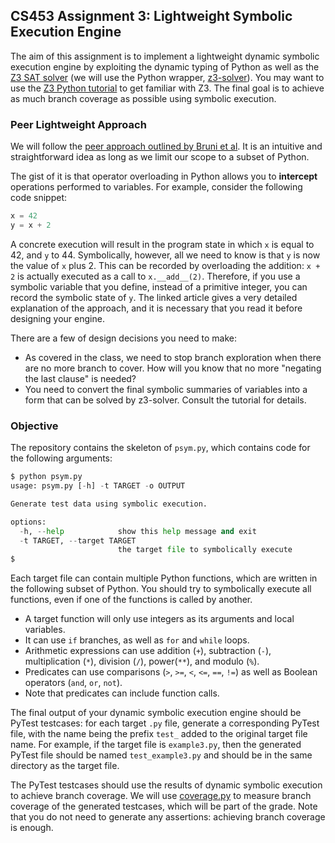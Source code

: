 ## CS453 Assignment 3: Lightweight Symbolic Execution Engine

The aim of this assignment is to implement a lightweight dynamic symbolic execution engine by exploiting the dynamic typing of Python as well as the [Z3 SAT solver](https://github.com/Z3Prover/z3) (we will use the Python wrapper, [z3-solver](https://pypi.org/project/z3-solver/)). You may want to use the [Z3 Python tutorial](https://ericpony.github.io/z3py-tutorial/guide-examples.htm) to get familiar with Z3. The final goal is to achieve as much branch coverage as possible using symbolic execution.

### Peer Lightweight Approach

We will follow the [peer approach outlined by Bruni et al](Bruni2008.pdf). It is an intuitive and straightforward idea as long as we limit our scope to a subset of Python. 

The gist of it is that operator overloading in Python allows you to 
**intercept** operations performed to variables. For example, consider the 
following code snippet:

```python
x = 42
y = x + 2
```

A concrete execution will result in the program state in which `x` is equal to 
42, and `y` to 44. Symbolically, however, all we need to know is that `y` is 
now the value of `x` plus 2. This can be recorded by overloading the addition: 
`x + 2` is actually executed as a call to `x.__add__(2)`. Therefore, if you use 
a symbolic variable that you define, instead of a primitive integer, you can 
record the symbolic state of `y`. The linked article gives a very detailed 
explanation of the approach, and it is necessary that you read it before 
designing your engine. 

There are a few of design decisions you need to make:

- As covered in the class, we need to stop branch exploration when there are no more branch to cover. How will you know that no more "negating the last clause" is needed?
- You need to convert the final symbolic summaries of variables into a form that can be solved by z3-solver. Consult the tutorial for details.

### Objective

The repository contains the skeleton of `psym.py`, which contains code for the following arguments:

```python
$ python psym.py
usage: psym.py [-h] -t TARGET -o OUTPUT

Generate test data using symbolic execution.

options:
  -h, --help            show this help message and exit
  -t TARGET, --target TARGET
                        the target file to symbolically execute
$
```

Each target file can contain multiple Python functions, which are written in the following subset of Python. You should try to symbolically execute all functions, even if one of the functions is called by another.

- A target function will only use integers as its arguments and local variables.
- It can use `if` branches, as well as `for` and `while` loops.
- Arithmetic expressions can use addition (`+`), subtraction (`-`), multiplication (`*`), division (`/`), power(`**`), and modulo (`%`).
- Predicates can use comparisons (`>`, `>=`, `<`, `<=`, `==`, `!=`) as well as Boolean operators (`and`, `or`, `not`).
- Note that predicates can include function calls.

The final output of your dynamic symbolic execution engine should be PyTest testcases: for each target `.py` file, generate a corresponding PyTest file, with the name being the prefix `test_` added to the original target file name. For example, if the target file is `example3.py`, then the generated PyTest file should be named `test_example3.py` and should be in the same directory as the target file. 

The PyTest testcases should use the results of dynamic symbolic execution to achieve branch coverage. We will use [coverage.py](https://coverage.readthedocs.io/en/7.4.0/) to measure branch coverage of the generated testcases, which will be part of the grade. Note that you do not need to generate any assertions: achieving branch coverage is enough.